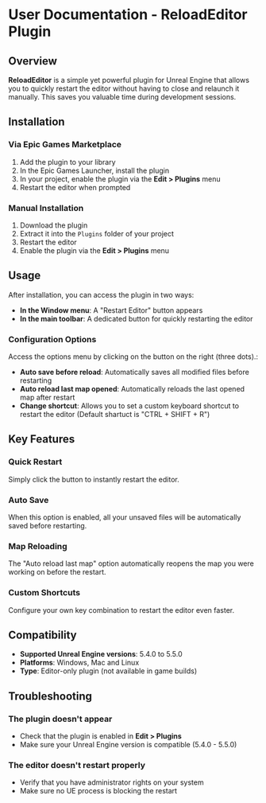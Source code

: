 # User Documentation - ReloadEditor Plugin

## Overview

**ReloadEditor** is a simple yet powerful plugin for Unreal Engine that allows you to quickly restart the editor without having to close and relaunch it manually. This saves you valuable time during development sessions.

## Installation

### Via Epic Games Marketplace

1. Add the plugin to your library
2. In the Epic Games Launcher, install the plugin
3. In your project, enable the plugin via the **Edit > Plugins** menu
4. Restart the editor when prompted

### Manual Installation

1. Download the plugin
2. Extract it into the `Plugins` folder of your project
3. Restart the editor
4. Enable the plugin via the **Edit > Plugins** menu

## Usage

After installation, you can access the plugin in two ways:

- **In the Window menu**: A "Restart Editor" button appears
- **In the main toolbar**: A dedicated button for quickly restarting the editor

### Configuration Options

Access the options menu by clicking on the button on the right (three dots).:

- **Auto save before reload**: Automatically saves all modified files before restarting
- **Auto reload last map opened**: Automatically reloads the last opened map after restart
- **Change shortcut**: Allows you to set a custom keyboard shortcut to restart the editor (Default shartuct is "CTRL + SHIFT + R")

## Key Features

### Quick Restart
Simply click the button to instantly restart the editor.

### Auto Save
When this option is enabled, all your unsaved files will be automatically saved before restarting.

### Map Reloading
The "Auto reload last map" option automatically reopens the map you were working on before the restart.

### Custom Shortcuts
Configure your own key combination to restart the editor even faster.

## Compatibility

- **Supported Unreal Engine versions**: 5.4.0 to 5.5.0
- **Platforms**: Windows, Mac and Linux
- **Type**: Editor-only plugin (not available in game builds)

## Troubleshooting

### The plugin doesn't appear
- Check that the plugin is enabled in **Edit > Plugins**
- Make sure your Unreal Engine version is compatible (5.4.0 - 5.5.0)

### The editor doesn't restart properly
- Verify that you have administrator rights on your system
- Make sure no UE process is blocking the restart

